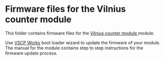 <h1>Firmware files for the Vilnius counter module</h1>

This folder contains firmware files for the 
<a href="http://www.grodansparadis.com/vilnius/vilnius_5va0.html">Vilnius counter module </a> module.

Use <a href="http://www.vscp.org/docs/vscpworks/doku.php?id=start">VSCP Works</a> boot loader wizard to update the firmware of 
your module. The manual for the module contains step to step instructions for the firmware
update process.